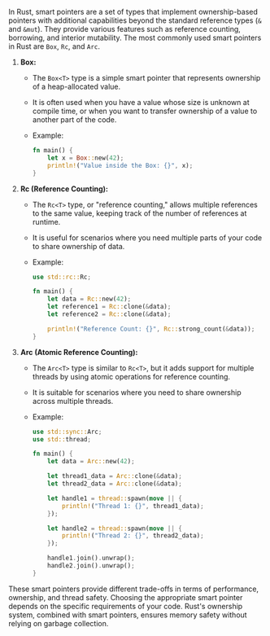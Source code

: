 In Rust, smart pointers are a set of types that implement ownership-based pointers with additional capabilities beyond the standard reference types (`&` and `&mut`). They provide various features such as reference counting, borrowing, and interior mutability. The most commonly used smart pointers in Rust are `Box`, `Rc`, and `Arc`.

1. **Box:**
   - The `Box<T>` type is a simple smart pointer that represents ownership of a heap-allocated value.
   - It is often used when you have a value whose size is unknown at compile time, or when you want to transfer ownership of a value to another part of the code.
   - Example:

     ```rust
     fn main() {
         let x = Box::new(42);
         println!("Value inside the Box: {}", x);
     }
     ```

2. **Rc (Reference Counting):**
   - The `Rc<T>` type, or "reference counting," allows multiple references to the same value, keeping track of the number of references at runtime.
   - It is useful for scenarios where you need multiple parts of your code to share ownership of data.
   - Example:

     ```rust
     use std::rc::Rc;

     fn main() {
         let data = Rc::new(42);
         let reference1 = Rc::clone(&data);
         let reference2 = Rc::clone(&data);

         println!("Reference Count: {}", Rc::strong_count(&data));
     }
     ```

3. **Arc (Atomic Reference Counting):**
   - The `Arc<T>` type is similar to `Rc<T>`, but it adds support for multiple threads by using atomic operations for reference counting.
   - It is suitable for scenarios where you need to share ownership across multiple threads.
   - Example:

     ```rust
     use std::sync::Arc;
     use std::thread;

     fn main() {
         let data = Arc::new(42);

         let thread1_data = Arc::clone(&data);
         let thread2_data = Arc::clone(&data);

         let handle1 = thread::spawn(move || {
             println!("Thread 1: {}", thread1_data);
         });

         let handle2 = thread::spawn(move || {
             println!("Thread 2: {}", thread2_data);
         });

         handle1.join().unwrap();
         handle2.join().unwrap();
     }
     ```

These smart pointers provide different trade-offs in terms of performance, ownership, and thread safety. Choosing the appropriate smart pointer depends on the specific requirements of your code. Rust's ownership system, combined with smart pointers, ensures memory safety without relying on garbage collection.